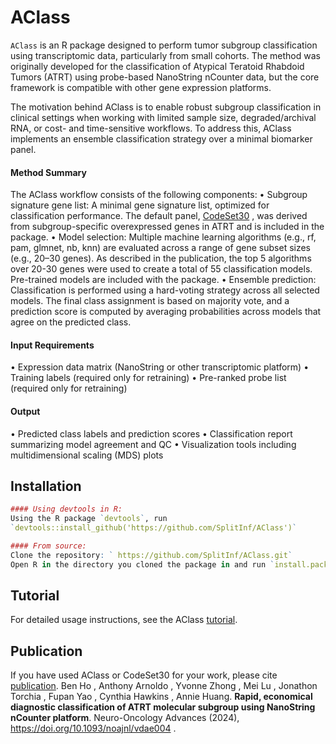 
# AClass

`AClass` is an R package designed to perform tumor subgroup classification using transcriptomic data, particularly from small cohorts. The method was originally developed for the classification of Atypical Teratoid Rhabdoid Tumors (ATRT) using probe-based NanoString nCounter data, but the core framework is compatible with other gene expression platforms.

The motivation behind AClass is to enable robust subgroup classification in clinical settings when working with limited sample size, degraded/archival RNA, or cost- and time-sensitive workflows. To address this, AClass implements an ensemble classification strategy over a minimal biomarker panel.


#### Method Summary
The AClass workflow consists of the following components:
•   Subgroup signature gene list: A minimal gene signature list, optimized for classification performance. The default panel, [CodeSet30](https://github.com/SplitInf/AClass/blob/main/inst/extdata/probes_list_hgnc.txt)
, was derived from subgroup-specific overexpressed genes in ATRT and is included in the package.
•   Model selection: Multiple machine learning algorithms (e.g., rf, pam, glmnet, nb, knn) are evaluated across a range of gene subset sizes (e.g., 20–30 genes). As described in the publication, the top 5 algorithms over 20-30 genes were used to create a total of 55 classification models. Pre-trained models are included with the package.
•   Ensemble prediction: Classification is performed using a hard-voting strategy across all selected models. The final class assignment is based on majority vote, and a prediction score is computed by averaging probabilities across models that agree on the predicted class.

#### Input Requirements
•   Expression data matrix (NanoString or other transcriptomic platform)
•   Training labels (required only for retraining)
•   Pre-ranked probe list (required only for retraining)

#### Output
•   Predicted class labels and prediction scores
•   Classification report summarizing model agreement and QC
•   Visualization tools including multidimensional scaling (MDS) plots


## Installation

``` r
#### Using devtools in R:
Using the R package `devtools`, run
`devtools::install_github('https://github.com/SplitInf/AClass')`

#### From source:
Clone the repository: ` https://github.com/SplitInf/AClass.git`
Open R in the directory you cloned the package in and run `install.packages('AClass', repos = NULL)`

```

## Tutorial

For detailed usage instructions, see the AClass [tutorial](http://htmlpreview.github.io/?https://github.com/SplitInf/AClass/blob/main/doc/tutorial.html).



## Publication

If you have used AClass or CodeSet30 for your work, please cite [publication](https://doi.org/10.1093/noajnl/vdae004).
Ben Ho , Anthony Arnoldo , Yvonne Zhong , Mei Lu , Jonathon Torchia , Fupan Yao , Cynthia Hawkins , Annie Huang. **Rapid, economical diagnostic classification of ATRT molecular subgroup using NanoString nCounter platform**. Neuro-Oncology Advances (2024), https://doi.org/10.1093/noajnl/vdae004 .

